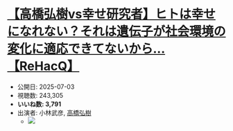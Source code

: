 # [【高橋弘樹vs幸せ研究者】ヒトは幸せになれない？それは遺伝子が社会環境の変化に適応できてないから...【ReHacQ】](https://www.youtube.com/watch?v=uJkjl0Kh8dQ)
-   公開日: 2025-07-03
-   視聴数: 243,305
-   **いいね数: 3,791**
-   出演者: 小林武彦, [高橋弘樹](/rehacq_fan/people/高橋弘樹 "wikilink")
    - [![](https://img.youtube.com/vi/uJkjl0Kh8dQ/hqdefault.jpg)](https://www.youtube.com/watch?v=uJkjl0Kh8dQ)
